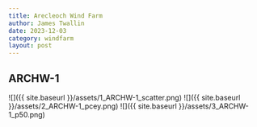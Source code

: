 ```yaml
---
title: Arecleoch Wind Farm
author: James Twallin
date: 2023-12-03
category: windfarm
layout: post
---
```

## ARCHW-1
![]({{ site.baseurl }}/assets/1_ARCHW-1_scatter.png)
![]({{ site.baseurl }}/assets/2_ARCHW-1_pcey.png)
![]({{ site.baseurl }}/assets/3_ARCHW-1_p50.png)
